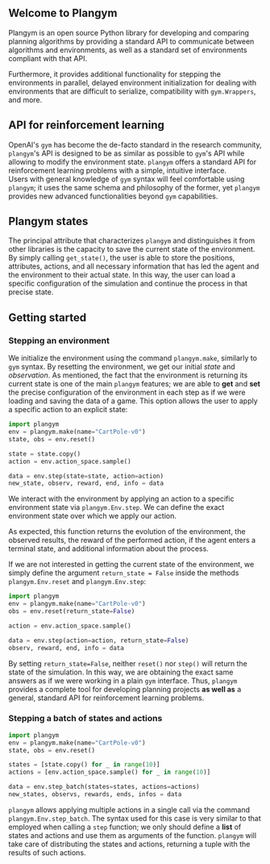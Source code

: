 ## Welcome to Plangym

Plangym is an open source Python library for developing and comparing planning algorithms by providing a 
standard API to communicate between algorithms and environments, as well as a standard set of environments 
compliant with that API.

Furthermore, it provides additional functionality for stepping the environments in parallel, delayed environment
initialization for dealing with environments that are difficult to serialize, compatibility with `gym.Wrappers`, 
and more.

## API for reinforcement learning

OpenAI's `gym` has become the de-facto standard in the research community, `plangym`'s API 
is designed to be as similar as possible to `gym`'s API while allowing to modify the environment state.
`plangym` offers a standard API for reinforcement learning problems with a simple, intuitive interface.\
Users with general knowledge of `gym` syntax will feel comfortable using `plangym`; it uses the
same schema and philosophy of the former, yet `plangym` provides new advanced functionalities beyond `gym`
capabilities. 

## Plangym states 

The principal attribute that characterizes `plangym` and distinguishes it from other libraries is the capacity to
save the current state of the environment. By simply calling `get_state()`, the user is able to store the positions,
attributes, actions, and all necessary information that has led the agent and the environment to their actual state. 
In this way, the user can load a specific configuration of the simulation and continue the process in that
precise state. 

## Getting started

### Stepping an environment

We initialize the environment using the command `plangym.make`, similarly to `gym` syntax. By resetting 
the environment, we get our initial _state_ and _observation_. As mentioned, the fact that the environment
is returning its current state is one of the main `plangym` features; we are able to __get__ and __set__
the precise configuration of the environment in each step as if we were loading and saving the
data of a game. This option allows the user to apply a specific action to an explicit state:

```python
import plangym
env = plangym.make(name="CartPole-v0")
state, obs = env.reset()

state = state.copy()
action = env.action_space.sample()

data = env.step(state=state, action=action)
new_state, observ, reward, end, info = data
```

We interact with the environment by applying an action to a specific environment state via `plangym.Env.step`.
We can define the exact environment state over which we apply our action. 

As expected, this function returns the evolution of the environment,
the observed results, the reward of the performed action, if the agent enters
a terminal state, and additional information about the process.

If we are not interested in getting the current state of the environment, we simply define the argument
`return_state = False` inside the methods `plangym.Env.reset` and `plangym.Env.step`: 

```python
import plangym
env = plangym.make(name="CartPole-v0")  
obs = env.reset(return_state=False)  

action = env.action_space.sample()

data = env.step(action=action, return_state=False)
observ, reward, end, info = data
```

By setting `return_state=False`, neither `reset()` nor `step()` will return the state of the simulation. In this way,
we are obtaining the exact same answers as if we were working in a plain `gym` interface. Thus, `plangym`
provides a complete tool for developing planning projects __as well as__ a general, standard API for reinforcement learning problems.  

### Stepping a batch of states and actions
```python
import plangym
env = plangym.make(name="CartPole-v0")
state, obs = env.reset()

states = [state.copy() for _ in range(10)]
actions = [env.action_space.sample() for _ in range(10)]

data = env.step_batch(states=states, actions=actions)
new_states, observs, rewards, ends, infos = data
```

`plangym` allows applying multiple actions in a single call via the command `plangym.Env.step_batch`.
The syntax used for this case is very similar to that employed when calling a `step` function; we only should define 
a __list__ of states and actions and use them as arguments of the function. `plangym` will take care of 
distributing the states and actions, returning a tuple with the results of such actions. 

